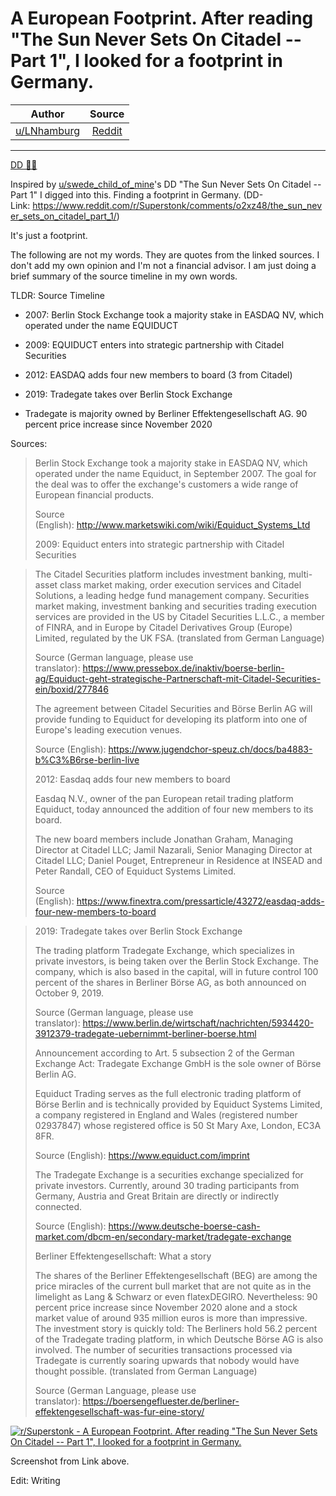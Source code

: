 A European Footprint. After reading "The Sun Never Sets On Citadel -- Part 1", I looked for a footprint in Germany.
===================================================================================================================

| Author       | Source       | 
| :-------------: |:-------------:|
|  [u/LNhamburg](https://www.reddit.com/user/LNhamburg/) | [Reddit](https://www.reddit.com/r/Superstonk/comments/o3c7ar/a_european_footprint_after_reading_the_sun_never/) | 

---

[DD 👨‍🔬](https://www.reddit.com/r/Superstonk/search?q=flair_name%3A%22DD%20%F0%9F%91%A8%E2%80%8D%F0%9F%94%AC%22&restrict_sr=1)

Inspired by [u/swede_child_of_mine](https://www.reddit.com/u/swede_child_of_mine/)'s DD "The Sun Never Sets On Citadel -- Part 1" I digged into this. Finding a footprint in Germany. (DD-Link: <https://www.reddit.com/r/Superstonk/comments/o2xz48/the_sun_never_sets_on_citadel_part_1/>)

It's just a footprint.

The following are not my words. They are quotes from the linked sources. I don't add my own opinion and I'm not a financial advisor. I am just doing a brief summary of the source timeline in my own words.

TLDR: Source Timeline

-   2007: Berlin Stock Exchange took a majority stake in EASDAQ NV, which operated under the name EQUIDUCT

-   2009: EQUIDUCT enters into strategic partnership with Citadel Securities

-   2012: EASDAQ adds four new members to board (3 from Citadel)

-   2019: Tradegate takes over Berlin Stock Exchange

-   Tradegate is majority owned by Berliner Effektengesellschaft AG. 90 percent price increase since November 2020

Sources:

> Berlin Stock Exchange took a majority stake in EASDAQ NV, which operated under the name Equiduct, in September 2007. The goal for the deal was to offer the exchange's customers a wide range of European financial products.
>
> Source (English): <http://www.marketswiki.com/wiki/Equiduct_Systems_Ltd>
>
> 2009: Equiduct enters into strategic partnership with Citadel Securities

> The Citadel Securities platform includes investment banking, multi-asset class market making, order execution services and Citadel Solutions, a leading hedge fund management company. Securities market making, investment banking and securities trading execution services are provided in the US by Citadel Securities L.L.C., a member of FINRA, and in Europe by Citadel Derivatives Group (Europe) Limited, regulated by the UK FSA. (translated from German Language)
>
> Source (German language, please use translator): <https://www.pressebox.de/inaktiv/boerse-berlin-ag/Equiduct-geht-strategische-Partnerschaft-mit-Citadel-Securities-ein/boxid/277846>
>
> The agreement between Citadel Securities and Börse Berlin AG will provide funding to Equiduct for developing its platform into one of Europe's leading execution venues.
>
> Source (English): <https://www.jugendchor-speuz.ch/docs/ba4883-b%C3%B6rse-berlin-live>
>
> 2012: Easdaq adds four new members to board
>
> Easdaq N.V., owner of the pan European retail trading platform Equiduct, today announced the addition of four new members to its board.
>
> The new board members include Jonathan Graham, Managing Director at Citadel LLC; Jamil Nazarali, Senior Managing Director at Citadel LLC; Daniel Pouget, Entrepreneur in Residence at INSEAD and Peter Randall, CEO of Equiduct Systems Limited.
>
> Source (English): <https://www.finextra.com/pressarticle/43272/easdaq-adds-four-new-members-to-board>

> 2019: Tradegate takes over Berlin Stock Exchange
>
> The trading platform Tradegate Exchange, which specializes in private investors, is being taken over the Berlin Stock Exchange. The company, which is also based in the capital, will in future control 100 percent of the shares in Berliner Börse AG, as both announced on October 9, 2019.
>
> Source (German language, please use translator): <https://www.berlin.de/wirtschaft/nachrichten/5934420-3912379-tradegate-uebernimmt-berliner-boerse.html>
>
> Announcement according to Art. 5 subsection 2 of the German Exchange Act: Tradegate Exchange GmbH is the sole owner of Börse Berlin AG.
>
> Equiduct Trading serves as the full electronic trading platform of Börse Berlin and is technically provided by Equiduct Systems Limited, a company registered in England and Wales (registered number 02937847) whose registered office is 50 St Mary Axe, London, EC3A 8FR.
>
> Source (English): <https://www.equiduct.com/imprint>
>
> The Tradegate Exchange is a securities exchange specialized for private investors. Currently, around 30 trading participants from Germany, Austria and Great Britain are directly or indirectly connected.
>
> Source (English): <https://www.deutsche-boerse-cash-market.com/dbcm-en/secondary-market/tradegate-exchange>
>
> Berliner Effektengesellschaft: What a story
>
> The shares of the Berliner Effektengesellschaft (BEG) are among the price miracles of the current bull market that are not quite as in the limelight as Lang & Schwarz or even flatexDEGIRO. Nevertheless: 90 percent price increase since November 2020 alone and a stock market value of around 935 million euros is more than impressive. The investment story is quickly told: The Berliners hold 56.2 percent of the Tradegate trading platform, in which Deutsche Börse AG is also involved. The number of securities transactions processed via Tradegate is currently soaring upwards that nobody would have thought possible. (translated from German Language)
>
> Source (German Language, please use translator): <https://boersengefluester.de/berliner-effektengesellschaft-was-fur-eine-story/>

[![r/Superstonk - A European Footprint. After reading "The Sun Never Sets On Citadel -- Part 1", I looked for a footprint in Germany.](https://preview.redd.it/8a12jdq2x6671.png?width=630&format=png&auto=webp&s=e7bb188fd54a7f0f44c7bfb3efbbd6466fda0e9f)](https://preview.redd.it/8a12jdq2x6671.png?width=630&format=png&auto=webp&s=e7bb188fd54a7f0f44c7bfb3efbbd6466fda0e9f)

Screenshot from Link above.

Edit: Writing
